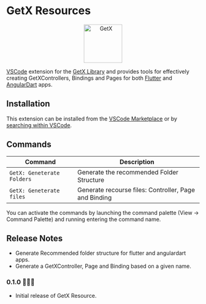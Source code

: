 # GetX Resources

<p align="center">
<img src="https://res.cloudinary.com/strapi/image/upload/v1621261454/logo_vgoldp.png" height="100" alt="GetX" />
</p>

[VSCode](https://code.visualstudio.com/) extension for the [GetX Library](https://pub.dev/packages/get) and provides tools for effectively creating GetXControllers, Bindings and Pages for both [Flutter](https://flutter.dev/) and [AngularDart](https://angulardart.dev/) apps.

## Installation

This extension can be installed from the [VSCode Marketplace](https://marketplace.visualstudio.com/items?itemName=RaudinMoreno.getxresources) or by [searching within VSCode](https://code.visualstudio.com/docs/editor/extension-gallery#_search-for-an-extension).

## Commands

| Command                     | Description                                           |
| --------------------------- | ----------------------------------------------------- |
| `GetX: Geneterate Folders`  | Generate the recommended Folder Structure             |
| `GetX: Geneterate files`    | Generate recourse files: Controller, Page and Binding |

You can activate the commands by launching the command palette (View -> Command Palette) and running entering the command name.

## Release Notes

* Generate Recommended folder structure for flutter and angulardart apps.
* Generate a GetXController, Page and Binding based on a given name.

### 0.1.0 🥳🤘🏻

* Initial release of GetX Resource.
